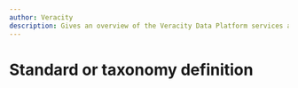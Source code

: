 ```yaml
---
author: Veracity
description: Gives an overview of the Veracity Data Platform services and related components.
---
```


# Standard or taxonomy definition
